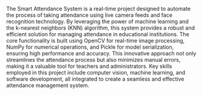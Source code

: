 
The Smart Attendance System is a real-time project designed to automate the process of taking attendance using live camera feeds and face recognition technology. By leveraging the power of machine learning and the k-nearest neighbors (KNN) algorithm, this system provides a robust and efficient solution for managing attendance in educational institutions. The core functionality is built using OpenCV for real-time image processing, NumPy for numerical operations, and Pickle for model serialization, ensuring high performance and accuracy. This innovative approach not only streamlines the attendance process but also minimizes manual errors, making it a valuable tool for teachers and administrators. Key skills employed in this project include computer vision, machine learning, and software development, all integrated to create a seamless and effective attendance management system.
